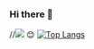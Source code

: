 ### Hi there 👋 
//<a href="https://hits.seeyoufarm.com"><img src="https://hits.seeyoufarm.com/api/count/incr/badge.svg?url=https%3A%2F%2Fgithub.com%2FminahLim&count_bg=%23FFE1EE&title_bg=%23FF8C9D&icon=iconify.svg&icon_color=%23FFFFFF&title=hits&edge_flat=false"/></a>
😊
[![Top Langs](https://github-readme-stats.vercel.app/api/top-langs/?username=minahLim)](https://github.com/minahLim/github-readme-stats)

<!--
**minahLim/minahLim** is a ✨ _special_ ✨ repository because its `README.md` (this file) appears on your GitHub profile.

Here are some ideas to get you started:

- 🔭 I’m currently working on ...
- 🌱 I’m currently learning ...
- 👯 I’m looking to collaborate on ...
- 🤔 I’m looking for help with ...
- 💬 Ask me about ...
- 📫 How to reach me: ...
- 😄 Pronouns: ...
- ⚡ Fun fact: ...
-->
